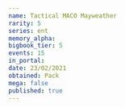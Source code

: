```yaml
---
name: Tactical MACO Mayweather
rarity: 5
series: ent
memory_alpha:
bigbook_tier: 5
events: 15
in_portal:
date: 23/02/2021
obtained: Pack
mega: false
published: true
---
```



